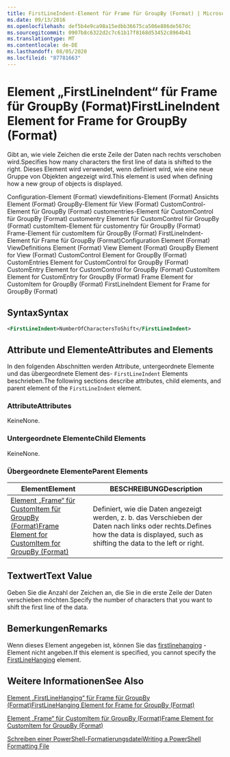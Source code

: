```yaml
---
title: FirstLineIndent-Element für Frame für GroupBy (Format) | Microsoft-Dokumentation
ms.date: 09/13/2016
ms.openlocfilehash: def5b4e9ca98a15edbb36675ca506e886de567dc
ms.sourcegitcommit: 0907b8c6322d2c7c61b17f8168d53452c8964b41
ms.translationtype: MT
ms.contentlocale: de-DE
ms.lasthandoff: 08/05/2020
ms.locfileid: "87781663"
---
```

# <a name="firstlineindent-element-for-frame-for-groupby-format"></a><span data-ttu-id="23ed6-102">Element „FirstLineIndent“ für Frame für GroupBy (Format)</span><span class="sxs-lookup"><span data-stu-id="23ed6-102">FirstLineIndent Element for Frame for GroupBy (Format)</span></span>

<span data-ttu-id="23ed6-103">Gibt an, wie viele Zeichen die erste Zeile der Daten nach rechts verschoben wird.</span><span class="sxs-lookup"><span data-stu-id="23ed6-103">Specifies how many characters the first line of data is shifted to the right.</span></span> <span data-ttu-id="23ed6-104">Dieses Element wird verwendet, wenn definiert wird, wie eine neue Gruppe von Objekten angezeigt wird.</span><span class="sxs-lookup"><span data-stu-id="23ed6-104">This element is used when defining how a new group of objects is displayed.</span></span>

<span data-ttu-id="23ed6-105">Configuration-Element (Format) viewdefinitions-Element (Format) Ansichts Element (Format) GroupBy-Element für View (Format) CustomControl-Element für GroupBy (Format) customentries-Element für CustomControl für GroupBy (Format) customentry Element für CustomControl für GroupBy (Format) customItem-Element für customentry für GroupBy (Format) Frame-Element für customItem für GroupBy (Format) FirstLineIndent-Element für Frame für GroupBy (Format)</span><span class="sxs-lookup"><span data-stu-id="23ed6-105">Configuration Element (Format) ViewDefinitions Element (Format) View Element (Format) GroupBy Element for View (Format) CustomControl Element for GroupBy (Format) CustomEntries Element for CustomControl for GroupBy (Format) CustomEntry Element for CustomControl for GroupBy (Format) CustomItem Element for CustomEntry for GroupBy (Format) Frame Element for CustomItem for GroupBy (Format) FirstLineIndent Element for Frame for GroupBy (Format)</span></span>

## <a name="syntax"></a><span data-ttu-id="23ed6-106">Syntax</span><span class="sxs-lookup"><span data-stu-id="23ed6-106">Syntax</span></span>

```xml
<FirstLineIndent>NumberOfCharactersToShift</FirstLineIndent>
```

## <a name="attributes-and-elements"></a><span data-ttu-id="23ed6-107">Attribute und Elemente</span><span class="sxs-lookup"><span data-stu-id="23ed6-107">Attributes and Elements</span></span>

<span data-ttu-id="23ed6-108">In den folgenden Abschnitten werden Attribute, untergeordnete Elemente und das übergeordnete Element des- `FirstLineIndent` Elements beschrieben.</span><span class="sxs-lookup"><span data-stu-id="23ed6-108">The following sections describe attributes, child elements, and parent element of the `FirstLineIndent` element.</span></span>

### <a name="attributes"></a><span data-ttu-id="23ed6-109">Attribute</span><span class="sxs-lookup"><span data-stu-id="23ed6-109">Attributes</span></span>

<span data-ttu-id="23ed6-110">Keine</span><span class="sxs-lookup"><span data-stu-id="23ed6-110">None.</span></span>

### <a name="child-elements"></a><span data-ttu-id="23ed6-111">Untergeordnete Elemente</span><span class="sxs-lookup"><span data-stu-id="23ed6-111">Child Elements</span></span>

<span data-ttu-id="23ed6-112">Keine</span><span class="sxs-lookup"><span data-stu-id="23ed6-112">None.</span></span>

### <a name="parent-elements"></a><span data-ttu-id="23ed6-113">Übergeordnete Elemente</span><span class="sxs-lookup"><span data-stu-id="23ed6-113">Parent Elements</span></span>

|<span data-ttu-id="23ed6-114">Element</span><span class="sxs-lookup"><span data-stu-id="23ed6-114">Element</span></span>|<span data-ttu-id="23ed6-115">BESCHREIBUNG</span><span class="sxs-lookup"><span data-stu-id="23ed6-115">Description</span></span>|
|-------------|-----------------|
|[<span data-ttu-id="23ed6-116">Element „Frame“ für CustomItem für GroupBy (Format)</span><span class="sxs-lookup"><span data-stu-id="23ed6-116">Frame Element for CustomItem for GroupBy (Format)</span></span>](./frame-element-for-customitem-for-groupby-format.md)|<span data-ttu-id="23ed6-117">Definiert, wie die Daten angezeigt werden, z. b. das Verschieben der Daten nach links oder rechts.</span><span class="sxs-lookup"><span data-stu-id="23ed6-117">Defines how the data is displayed, such as shifting the data to the left or right.</span></span>|

## <a name="text-value"></a><span data-ttu-id="23ed6-118">Textwert</span><span class="sxs-lookup"><span data-stu-id="23ed6-118">Text Value</span></span>

<span data-ttu-id="23ed6-119">Geben Sie die Anzahl der Zeichen an, die Sie in die erste Zeile der Daten verschieben möchten.</span><span class="sxs-lookup"><span data-stu-id="23ed6-119">Specify the number of characters that you want to shift the first line of the data.</span></span>

## <a name="remarks"></a><span data-ttu-id="23ed6-120">Bemerkungen</span><span class="sxs-lookup"><span data-stu-id="23ed6-120">Remarks</span></span>

<span data-ttu-id="23ed6-121">Wenn dieses Element angegeben ist, können Sie das [firstlinehanging](./firstlinehanging-element-for-frame-for-groupby-format.md) -Element nicht angeben.</span><span class="sxs-lookup"><span data-stu-id="23ed6-121">If this element is specified, you cannot specify the [FirstLineHanging](./firstlinehanging-element-for-frame-for-groupby-format.md) element.</span></span>

## <a name="see-also"></a><span data-ttu-id="23ed6-122">Weitere Informationen</span><span class="sxs-lookup"><span data-stu-id="23ed6-122">See Also</span></span>

[<span data-ttu-id="23ed6-123">Element „FirstLineHanging“ für Frame für GroupBy (Format)</span><span class="sxs-lookup"><span data-stu-id="23ed6-123">FirstLineHanging Element for Frame for GroupBy (Format)</span></span>](./firstlinehanging-element-for-frame-for-groupby-format.md)

[<span data-ttu-id="23ed6-124">Element „Frame“ für CustomItem für GroupBy (Format)</span><span class="sxs-lookup"><span data-stu-id="23ed6-124">Frame Element for CustomItem for GroupBy (Format)</span></span>](./frame-element-for-customitem-for-groupby-format.md)

[<span data-ttu-id="23ed6-125">Schreiben einer PowerShell-Formatierungsdatei</span><span class="sxs-lookup"><span data-stu-id="23ed6-125">Writing a PowerShell Formatting File</span></span>](./writing-a-powershell-formatting-file.md)
